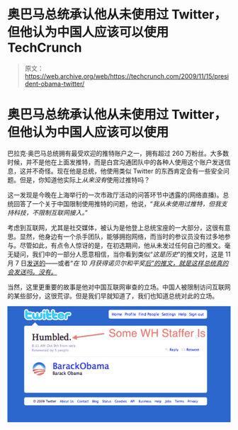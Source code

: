 # 奥巴马总统承认他从未使用过 Twitter，但他认为中国人应该可以使用 TechCrunch

> 原文：<https://web.archive.org/web/https://techcrunch.com/2009/11/15/president-obama-twitter/>

# 奥巴马总统承认他从未使用过 Twitter，但他认为中国人应该可以使用

巴拉克·奥巴马总统拥有最受欢迎的推特账户之一，拥有超过 260 万粉丝。大多数时候，并不是他在上面发推特，而是白宫沟通团队中的各种人使用这个账户发送信息，这并不奇怪。现在他是总统，他使用类似 Twitter 的东西肯定会有一些安全问题。但是，你知道他实际上*从来没有*使用过推特吗？

这一发现是今晚在上海举行的一次市政厅活动的问答环节中透露的(网络直播)。总统回答了一个关于中国限制使用推特的问题，他说，“*我从未使用过推特，但我支持科技，不限制互联网接入。*”

考虑到互联网，尤其是社交媒体，被认为是他登上总统宝座的一大部分，这很有意思。显然，他身边有一个杀手团队，能够拥抱网络，而当时的参议员没有过多地参与。尽管如此，有点令人惊讶的是，在初选期间，他从未发过任何自己的推文。毫无疑问，我们中的一部分人愿意相信，当你看到类似“*这是历史*”的推文时，这是 11 月 7 日[发送的](https://web.archive.org/web/20230403232744/http://twitter.com/BarackObama/status/5523912708)——或者“*在 10 月获得诺贝尔和平奖[后](https://web.archive.org/web/20230403232744/https://techcrunch.com/2009/10/09/peace-obama-v-the-crunchpad-tied-at-1-1/)[”的推文，就是这样*总统真的会发送吗*。没有。](https://web.archive.org/web/20230403232744/http://twitter.com/BarackObama/status/4736968403)*

当然，这里更重要的故事是他对中国互联网审查的立场。中国人被限制访问互联网的某些部分，这很荒谬。但是我们早就知道了，我们也知道总统对此的立场。

![Screen shot 2009-11-15 at 10.40.49 PM](img/e3cea858b4037847482344be70593bc2.png "Screen shot 2009-11-15 at 10.40.49 PM")